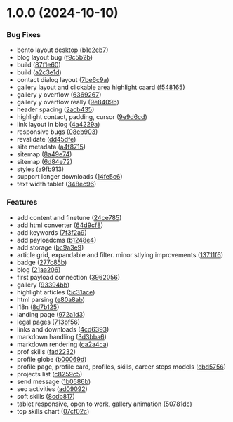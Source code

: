 # 1.0.0 (2024-10-10)


### Bug Fixes

* bento layout desktop ([b1e2eb7](https://github.com/glappsi/glappa-dev/commit/b1e2eb7fe98da2c1e10185c30dbc4b732d32f14f))
* blog layout bug ([f9c5b2b](https://github.com/glappsi/glappa-dev/commit/f9c5b2b274130db47a396ac88e706bb1ecc216de))
* build ([87f1e60](https://github.com/glappsi/glappa-dev/commit/87f1e60416da755f5a98d5413d7c0ca63ae944f7))
* build ([a2c3e1d](https://github.com/glappsi/glappa-dev/commit/a2c3e1d721c48daf3a4944cdad415d0ee7633edc))
* contact dialog layout ([7be6c9a](https://github.com/glappsi/glappa-dev/commit/7be6c9a16076ca398fe528c4b41f5e6c0ef9cb43))
* gallery layout and clickable area highlight caard ([f548165](https://github.com/glappsi/glappa-dev/commit/f548165ab54bb1efc7dbafb8dd8208d77a47fc92))
* gallery y overflow ([6369267](https://github.com/glappsi/glappa-dev/commit/63692674be7bd967da729141fb85fdb8cd683bf3))
* gallery y overflow really ([9e8409b](https://github.com/glappsi/glappa-dev/commit/9e8409b4779ebca1ad1536606158fbd8a9050caa))
* header spacing ([2acb435](https://github.com/glappsi/glappa-dev/commit/2acb4359e1455b70c4cfde56368d59a9299de381))
* highlight contact, padding, cursor ([9e9d6cd](https://github.com/glappsi/glappa-dev/commit/9e9d6cdd1322b8c740844f2fea9fcb65b18c3d41))
* link layout in blog ([4a4229a](https://github.com/glappsi/glappa-dev/commit/4a4229ab4c8230dd776f5de32818f7f460d98a70))
* responsive bugs ([08eb903](https://github.com/glappsi/glappa-dev/commit/08eb90344096b8d21ddd8b75312201775be6fca5))
* revalidate ([dd45dfe](https://github.com/glappsi/glappa-dev/commit/dd45dfe604c89fe0110467d37d714704b16e28e0))
* site metadata ([a4f8715](https://github.com/glappsi/glappa-dev/commit/a4f871585056bb310f54c3c64e2d8056f6ef451e))
* sitemap ([8a49e74](https://github.com/glappsi/glappa-dev/commit/8a49e74d975daaf802e11bf981c5275b33a20bc7))
* sitemap ([6d84e72](https://github.com/glappsi/glappa-dev/commit/6d84e72f147aea01841d1180dcded56bf0d4efc6))
* styles ([a9fb913](https://github.com/glappsi/glappa-dev/commit/a9fb9130c51293db6caee8f612cb521f130e8b8e))
* support longer downloads ([14fe5c6](https://github.com/glappsi/glappa-dev/commit/14fe5c6a39bca792b6ea8567ad279988bb6237a1))
* text width tablet ([348ec96](https://github.com/glappsi/glappa-dev/commit/348ec9683f4cd39fafa9b4a23dd94395a8029cd9))


### Features

* add content and finetune ([24ce785](https://github.com/glappsi/glappa-dev/commit/24ce78513cd1d072d7ca8df3d5893aa9f137d49f))
* add html converter ([64d9cf8](https://github.com/glappsi/glappa-dev/commit/64d9cf86c15b1924d3ff71ac7457a4b2104a6c67))
* add keywords ([7f3f2a9](https://github.com/glappsi/glappa-dev/commit/7f3f2a9b19fe73acabf19787e8f8894a1b3456a4))
* add payloadcms ([b1248e4](https://github.com/glappsi/glappa-dev/commit/b1248e4a791958c7908e34cbd092883ccdda328e))
* add storage ([bc9a3e9](https://github.com/glappsi/glappa-dev/commit/bc9a3e941feba9e2233b6ba9cda660c0ba80e11b))
* article grid, expandable and filter. minor stlying improvements ([13711f6](https://github.com/glappsi/glappa-dev/commit/13711f6d1f269a9ecb9831d1ff2bdef438316701))
* badge ([277c85b](https://github.com/glappsi/glappa-dev/commit/277c85b1f77be90972754150356cbf66c28fa193))
* blog ([21aa206](https://github.com/glappsi/glappa-dev/commit/21aa2060062c2dfe3ce678a1455584b7d7319f64))
* first payload connection ([3962056](https://github.com/glappsi/glappa-dev/commit/39620568db1b67e8bad8f7f800367c48ba538a8e))
* gallery ([93394bb](https://github.com/glappsi/glappa-dev/commit/93394bbb86ce8054a4e446a34d44dd605948e586))
* highlight articles ([5c31ace](https://github.com/glappsi/glappa-dev/commit/5c31ace1634bd9c523aac09204919257d1916b68))
* html parsing ([e80a8ab](https://github.com/glappsi/glappa-dev/commit/e80a8ab427346636c1fce112de13f1c46ef1e1e9))
* i18n ([8d7b125](https://github.com/glappsi/glappa-dev/commit/8d7b125caee6e678883cae44fc58ed9e86774639))
* landing page ([972a1d3](https://github.com/glappsi/glappa-dev/commit/972a1d3036b45551c165c2a7d2ba90135192b267))
* legal pages ([713bf56](https://github.com/glappsi/glappa-dev/commit/713bf56cd64013ae66a402f34bd148d9b5b8f908))
* links and downloads ([4cd6393](https://github.com/glappsi/glappa-dev/commit/4cd6393e076c75cf837e31034f9187f734790905))
* markdown handling ([3d3bba6](https://github.com/glappsi/glappa-dev/commit/3d3bba6408899bc6d0f1fc350fcfb4bf31017684))
* markdown rendering ([ca2a4ca](https://github.com/glappsi/glappa-dev/commit/ca2a4ca1dc6d2c481d087c66101528dbc9029796))
* prof skills ([fad2232](https://github.com/glappsi/glappa-dev/commit/fad22327a802ef75295b67111b38bd68e5255408))
* profile globe ([b00069d](https://github.com/glappsi/glappa-dev/commit/b00069dd29462eb654a8fc65aa72560e9d207892))
* profile page, profile card, profiles, skills, career steps models ([cbd5756](https://github.com/glappsi/glappa-dev/commit/cbd5756861023f25a5597613745e284514762f17))
* projects list ([c8259c5](https://github.com/glappsi/glappa-dev/commit/c8259c5819c526123e47302aaacf420602a4f67b))
* send message ([1b0586b](https://github.com/glappsi/glappa-dev/commit/1b0586b4ef0024ad936e9a54eb8d6eeb13ea8dec))
* seo activities ([ad09092](https://github.com/glappsi/glappa-dev/commit/ad09092038ff6a500a01853e1b586b5fa111f339))
* soft skills ([8cdb817](https://github.com/glappsi/glappa-dev/commit/8cdb817818d003005d9c4793b38d68d126248451))
* tablet responsive, open to work, gallery animation ([50781dc](https://github.com/glappsi/glappa-dev/commit/50781dcb1f4f927888c7ad48759f70ad95e60230))
* top skills chart ([07cf02c](https://github.com/glappsi/glappa-dev/commit/07cf02c3e7c864ad17f9512429e11109724a6d8a))
